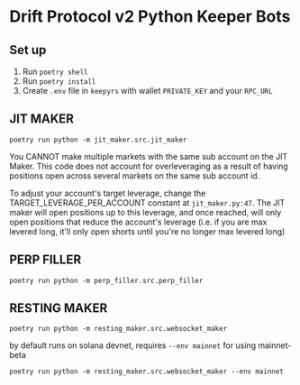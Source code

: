 # Drift Protocol v2 Python Keeper Bots

## Set up

1) Run `poetry shell`
2) Run `poetry install`
3) Create `.env` file in `keepyrs` with wallet `PRIVATE_KEY` and your `RPC_URL`

## JIT MAKER

`poetry run python -m jit_maker.src.jit_maker`

You CANNOT make multiple markets with the same sub account on the JIT Maker.  This code does not account for overleveraging as a result of having positions open across several markets on the same sub account id. 

To adjust your account's target leverage, change the TARGET_LEVERAGE_PER_ACCOUNT constant at `jit_maker.py:47`.  The JIT maker will open positions up to this leverage, and once reached, will only open positions that reduce the account's leverage (i.e. if you are max levered long, it'll only open shorts until you're no longer max levered long)


## PERP FILLER

`poetry run python -m perp_filler.src.perp_filler`


## RESTING MAKER

`poetry run python -m resting_maker.src.websocket_maker`

by default runs on solana devnet, requires `--env mainnet` for using mainnet-beta

`poetry run python -m resting_maker.src.websocket_maker --env mainnet`